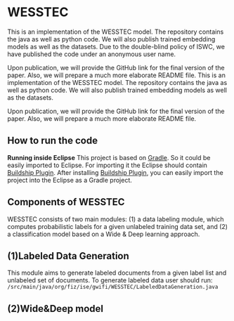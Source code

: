 # WESSTEC

This is an implementation of the WESSTEC model. The repository contains the java as well as python code. We will also publish trained embedding models as well as the datasets. Due to the double-blind policy of ISWC, we have published the code under an anonymous user name.

Upon publication, we will provide the GitHub link for the final version of the paper. Also, we will prepare a much more elaborate README file. This is an implementation of the WESSTEC model. The repository contains the java as well as python code. We will also publish trained embedding models as well as the datasets. 

Upon publication, we will provide the GitHub link for the final version of the paper. Also, we will prepare a much more elaborate README file.

## How to run the code
**Running inside Eclipse**
This project is based on [Gradle](https://gradle.org/). So it could be easily imported to Eclipse. For importing it the Eclipse should contain [Buildship Plugin](https://projects.eclipse.org/projects/tools.buildship).  After installing [Buildship Plugin](https://projects.eclipse.org/projects/tools.buildship), you can easily import the project into the Eclipse as a Gradle project.

## Components of WESSTEC
WESSTEC consists of two main modules: 
(1) a data labeling module, which computes probabilistic labels for a given unlabeled training data set, and 
(2) a classification model based on a Wide & Deep learning approach.

## (1)Labeled Data Generation
This module aims to generate labeled documents from a given label list and unlabeled set of documents. To generate labeled data user should run:
`/src/main/java/org/fiz/ise/gwifi/WESSTEC/LabeledDataGeneration.java` 
## (2)Wide&Deep model
